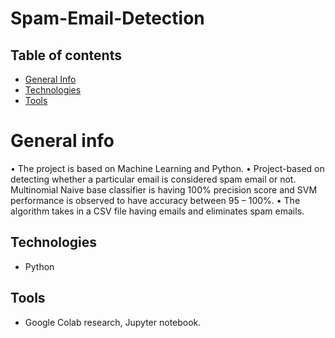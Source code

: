 # Spam-Email-Detection

## Table of contents
* [General Info](#general-info)
* [Technologies](#technologies)
* [Tools](#tools)

# General info
• The project is based on Machine Learning and Python.
• Project-based on detecting whether a particular email is considered spam email or not. Multinomial Naive base classifier is having 100% precision score and SVM performance is observed to have accuracy between 95 – 100%.
• The algorithm takes in a CSV file having emails and eliminates spam emails.

## Technologies
* Python

## Tools
* Google Colab research, Jupyter notebook.

